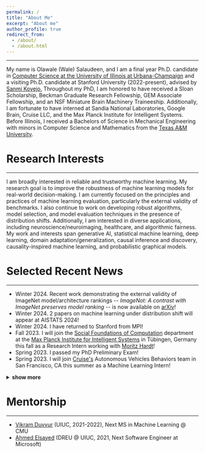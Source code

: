 ```yaml
---
permalink: /
title: "About Me"
excerpt: "About me"
author_profile: true
redirect_from: 
  - /about/
  - /about.html
---
```


---
My name is Olawale (Wale) Salaudeen, and I am a final year Ph.D. candidate in <a href="https://cs.illinois.edu/" target="_blank">Computer Science at the University of Illinois at Urbana-Champaign</a> and a visiting Ph.D. candidate at Stanford University (2022-present), advised by <a href="http://sanmi.cs.illinois.edu/" target="_blank">Sanmi Koyejo.</a> Throughout my PhD, I am honored to have received a Sloan Scholarship, Beckman Graduate Research Fellowship, GEM Associate Fellowship, and an NSF Miniature Brain Machinery Traineeship.  Additionally, I am fortunate to have interned at Sandia National Laboratories, Google Brain, Cruise LLC, and the Max Planck Institute for Intelligent Systems. 
Before Illinois, I received a Bachelors of Science in Mechanical Engineering with minors in Computer Science and Mathematics from the <a href="https://engineering.tamu.edu/mechanical/index.html" target="_blank">Texas A&M University</a>.
# Research Interests
---
I am broadly interested in reliable and trustworthy machine learning. My research goal is to improve the robustness of machine learning models for real-world decision-making. I am currently focused on the principles and practices of machine learning evaluation, particularly the external validity of benchmarks. I also continue to work on developing robust algorithms, model selection, and model evaluation techniques in the presence of distribution shifts. Additionally, I am interested in diverse applications, including neuroscience/neuroimaging, healthcare, and algorithmic fairness. My work and interests span generative AI, statistical machine learning, deep learning, domain adaptation/generalization, causal inference and discovery, causality-inspired machine learning, and probabilistic graphical models.

# Selected Recent News
---
* Winter 2024. Recent work demonstrating the external validity of ImageNet model/architecture rankings -- *ImageNot: A contrast with ImageNet preserves model ranking* -- is now available on <a href="https://arxiv.org/pdf/2404.02112.pdf" target="_blank">arXiv</a>!
* Winter 2024. 2 papers on machine learning under distribution shift will appear at AISTATS 2024!
* Winter 2024. I have returned to Stanford from MPI!
* Fall 2023. I will join the <a href="https://sf.is.mpg.de/" target="_blank">Social Foundations of Computation</a> department at the <a href="https://is.mpg.de/" target="_blank">Max Planck Institute for Intelligent Systems</a> in Tübingen, Germany this fall as a Research Intern working with <a href="https://mrtz.org/" target="_blank">Moritz Hardt</a>!
* Spring 2023. I passed my PhD Preliminary Exam!
* Spring 2023. I will join <a href="https://getcruise.com/" target="_blank">Cruise's</a> Autonomous Vehicles Behaviors team in San Francisco, CA this summer as a Machine Learning Intern!
<details>
<summary><b>show more</b></summary>
<ul>
  <li> Fall 2022. I have moved to <a href="https://www.cs.stanford.edu/" target="_blank">Stanford University</a> as a Visiting Student Researcher with <a href="http://sanmi.cs.illinois.edu/" target="_blank">Sanmi Koyejo</a>! </li>
  <li> Summer 2022. I am honored to be selected as a top reviewer (10%) of ICML 2022! </li>
  <li> Summer 2022. I will join <a href="https://research.google/teams/brain/" target="_blank">Google Brain</a> in Cambridge, MA this summer as a Research Intern! </li>
  <li> Spring 2021. I gave a talk on leveraging causal discovery for fMRI </li>
 denoising at the <a href="https://beckman.illinois.edu/about/news/article/2022/03/30/grad-students-to-present-research-april-6" target="_blank">Beckman Institute Graduate Student Seminar</a>. <a href="https://olawalesalaudeen.com/talks/"> Available here </a>! </li>
  <li> Fall 2021. Our paper titled "Exploiting Causal Chains for Domain Generalization" is accepted at the 2021 <a href="https://sites.google.com/view/distshift2021" target="_blank">NeurIPS Workshop on Distribution Shift</a>! </li>
  <li> Fall 2021. I was selected as a <a href="https://minibrain.beckman.illinois.edu/" target="_blank">Miniature Brain Machinery (MBM) NSF Research Trainee</a>! </li>
  <li> Summer 2021. I was selected to receive an Illinois <a href="https://www.gemfellowship.org/gem-fellowship-program/" target="_blank">GEM</a> Associate Fellowship! </li>
  <li> Spring 2021. I passed my Ph.D. qualifying exam! </li>
  <li> Spring 2020. I was selected to receive a 2020 Beckman Institute Graduate Fellowship (<a href="https://beckman.illinois.edu/about/news/article/2020/05/08/seven-named-2020-beckman-institute-graduate-fellows?fbclid=IwAR1XYI8PpzFLfAsAmQdurMZrywwTyHtTuhpkI3ZlaNUQPNcrY00SZJH0muU" target="_blank">news</a>)! </li>
</ul>
</details>

# Mentorship
---
* <a href="https://www.linkedin.com/in/vikram-duvvur/" target="_blank">Vikram Duvvur</a> (UIUC, 2021-2022), Next MS in Machine Learning @ CMU
* <a href="https://www.linkedin.com/in/elsayeaa-2023/" target="_blank">Ahmed Elsayed</a> (DREU @ UIUC, 2021, Next Software Engineer at Microsoft)

